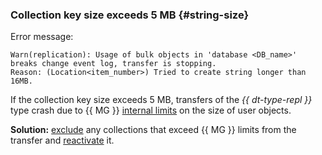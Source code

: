 ### Collection key size exceeds 5 MB {#string-size}

Error message:

```text
Warn(replication): Usage of bulk objects in 'database <DB_name>'
breaks change event log, transfer is stopping.
Reason: (Location<item_number>) Tried to create string longer than 16MB.
```

If the collection key size exceeds 5 MB, transfers of the _{{ dt-type-repl }}_ type crash due to {{ MG }} [internal limits](https://docs.mongodb.com/manual/reference/limits/) on the size of user objects.

**Solution:** [exclude](../../../../data-transfer/operations/endpoint/source/mongodb.md) any collections that exceed {{ MG }} limits from the transfer and [reactivate](../../../../data-transfer/operations/transfer.md#activate) it.
